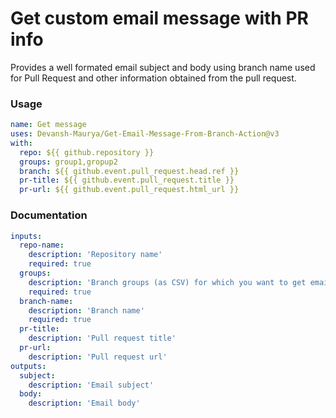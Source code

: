# Get custom email message with PR info

Provides a well formated email subject and body using branch name used for Pull Request and other information obtained from the pull request.

### Usage
```yaml
name: Get message
uses: Devansh-Maurya/Get-Email-Message-From-Branch-Action@v3
with:
  repo: ${{ github.repository }}
  groups: group1,gropup2
  branch: ${{ github.event.pull_request.head.ref }}
  pr-title: ${{ github.event.pull_request.title }}
  pr-url: ${{ github.event.pull_request.html_url }}
```


### Documentation

```yaml
inputs:
  repo-name:
    description: 'Repository name'
    required: true
  groups:
    description: 'Branch groups (as CSV) for which you want to get email message data'
    required: true
  branch-name:
    description: 'Branch name'
    required: true
  pr-title:
    description: 'Pull request title'
  pr-url:
    description: 'Pull request url'
outputs:
  subject:
    description: 'Email subject'
  body:
    description: 'Email body'
```  

